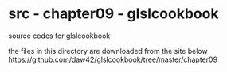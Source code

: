src - chapter09 - glslcookbook
===============

source codes for glslcookbook <br/>

the files in this directory are downloaded from the site below <br/>
https://github.com/daw42/glslcookbook/tree/master/chapter09 <br/>

